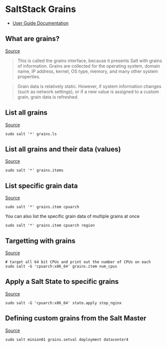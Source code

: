 # SaltStack Grains
- [User Guide Documentation](https://docs.saltproject.io/salt/user-guide/en/latest/)

## What are grains?
[Source](https://docs.saltproject.io/salt/user-guide/en/latest/topics/grains.html)
> This is called the grains interface, because it presents Salt with grains of information. Grains are collected for the operating system, domain name, IP address, kernel, OS type, memory, and many other system properties.

> Grain data is relatively static. However, if system information changes (such as network settings), or if a new value is assigned to a custom grain, grain data is refreshed.

## List all grains
[Source](https://docs.saltproject.io/salt/user-guide/en/latest/topics/grains.html#listing-grains)
```
sudo salt '*' grains.ls
```

## List all grains and their data (values)
[Source](https://docs.saltproject.io/salt/user-guide/en/latest/topics/grains.html#listing-grains)
```
sudo salt '*' grains.items
```

## List specific grain data
[Source](https://docs.saltproject.io/salt/user-guide/en/latest/topics/grains.html#targeting-with-grains)
```
sudo salt '*' grains.item cpuarch
```
You can also list the specific grain data of multiple grains at once
```
sudo salt '*' grains.item cpuarch region
```

## Targetting with grains
[Source](https://docs.saltproject.io/salt/user-guide/en/latest/topics/grains.html#targeting-with-grains)
```
# target all 64 bit CPUs and print out the number of CPUs on each
sudo salt -G 'cpuarch:x86_64' grains.item num_cpus
```

## Apply a Salt State to specific grains
[Source](https://docs.saltproject.io/en/latest/topics/targeting/index.html#targeting-with-grains)
```
sudo salt -G 'cpuarch:x86_64' state.apply stop_nginx
```

## Defining custom grains from the Salt Master
[Source](https://docs.saltproject.io/salt/user-guide/en/latest/topics/grains.html#defining-custom-grains)
```
sudo salt minion01 grains.setval deployment datacenter4
```
